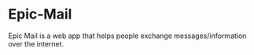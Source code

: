 # Epic-Mail
Epic Mail is a web app that helps people exchange messages/information over the internet.
